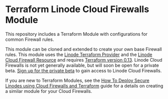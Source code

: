 # Terraform Linode Cloud Firewalls Module
This repository includes a Terraform Module with configurations for common Firewall rules.

This module can be cloned and extended to create your own base Firewall rules. This module uses the [Linode Terraform Provider](https://registry.terraform.io/providers/linode/linode/latest/docs) and the [Linode Cloud Firewall Resource](https://registry.terraform.io/providers/linode/linode/latest/docs/resources/firewall) and requires [Terraform version 0.13](https://www.hashicorp.com/blog/announcing-hashicorp-terraform-0-13/). Linode Cloud Firewalls is not yet generally available, but will soon be open for a private beta. [Sign up for the private beta](https://www.linode.com/green-light/) to gain access to Linode Cloud Firewalls.

If you are new to Terraform Modules, see the [How To Deploy Secure Linodes using Cloud Firewalls and Terraform](https://www.linode.com/docs/applications/configuration-management/terraform/how-to-build-your-infrastructure-using-terraform-and-linode/index.md) guide for a details on creating a similar module for your Cloud Firewalls.

